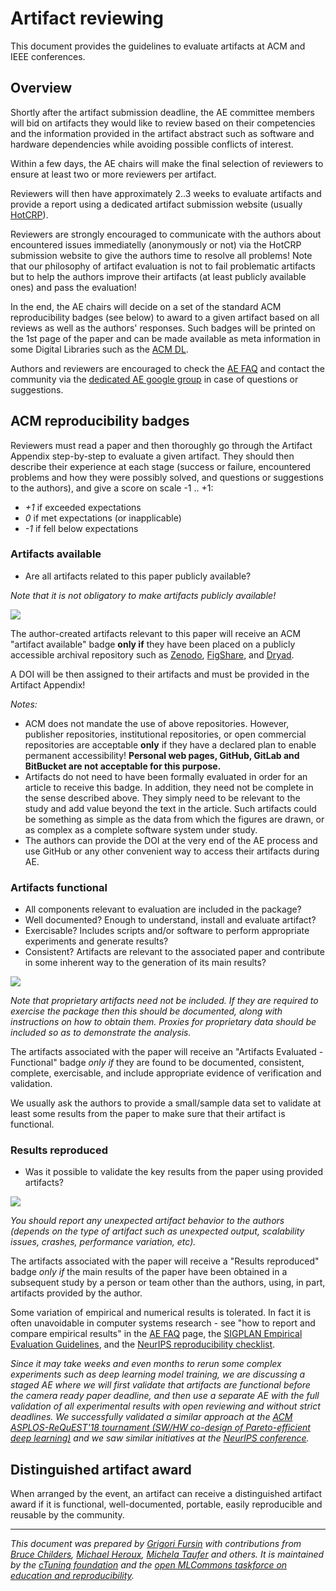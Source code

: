 # Artifact reviewing

This document provides the guidelines to evaluate artifacts at ACM and IEEE conferences.

## Overview

Shortly after the artifact submission deadline, the AE committee members 
will bid on artifacts they would like to review based on their competencies 
and the information provided in the artifact abstract such as software and hardware dependencies
while avoiding possible conflicts of interest.

Within a few days, the AE chairs will make the final selection of reviewers
to ensure at least two or more reviewers per artifact.

Reviewers will then have approximately 2..3 weeks to evaluate artifacts 
and provide a report using a dedicated artifact submission website 
(usually <a href="https://www.linkedin.com/pulse/acm-ppopp19-artifact-evaluation-report-hotcrp-grigori-fursin/">HotCRP</a>).

Reviewers are strongly encouraged to communicate with the authors about encountered issues 
immediatelly (anonymously or not) via the HotCRP submission website to give the authors time to 
resolve all problems! Note that our philosophy of artifact evaluation is not to fail problematic artifacts 
but to help the authors improve their artifacts (at least publicly available ones) and pass the evaluation!

In the end, the AE chairs will decide on a set of the standard ACM reproducibility badges (see below)
to award to a given artifact based on all reviews as well as the authors' responses.
Such badges will be printed on the 1st page of the paper and can be made available as meta information in some Digital Libraries 
such as the <a href="https://dl.acm.org">ACM DL</a>.

Authors and reviewers are encouraged to check the <a href="faq.md">AE FAQ</a>
and contact the community via the <a href="https://groups.google.com/forum/#!forum/artifact-evaluation">dedicated AE google group</a> 
in case of questions or suggestions.


## ACM reproducibility badges

Reviewers must read a paper and then thoroughly go through the Artifact Appendix 
step-by-step to evaluate a given artifact. They should then describe their experience 
at each stage (success or failure, encountered problems and how they were possibly solved, 
and questions or suggestions to the authors), and give a score on scale -1 .. +1:

- *+1* if exceeded expectations
- *0* if met expectations (or inapplicable)
- *-1* if fell below expectations

### Artifacts available

* Are all artifacts related to this paper publicly available?

*Note that it is not obligatory to make artifacts publicly available!*

![](https://www.acm.org/binaries/content/gallery/acm/publications/replication-badges/artifacts_available_dl.jpg)

The author-created artifacts relevant to this paper will receive an ACM "artifact available" badge 
**only if** they have been placed on a publicly accessible archival repository
such as [Zenodo](https://zenodo.org "https://zenodo.org"), [FigShare](https://figshare.com "https://figshare.com"),
and [Dryad](http://datadryad.org "http://datadryad.org").

A DOI will be then assigned to their artifacts and must be provided in the Artifact Appendix!

*Notes:*

* ACM does not mandate the use of above repositories. However, publisher repositories,
  institutional repositories, or open commercial repositories are acceptable
  **only** if they have a declared plan to enable permanent accessibility!
  **Personal web pages, GitHub, GitLab and BitBucket are not acceptable for this purpose.**
* Artifacts do not need to have been formally evaluated in order for an article
  to receive this badge. In addition, they need not be complete in the sense
  described above. They simply need to be relevant to the study and add value
  beyond the text in the article. Such artifacts could be something as simple
  as the data from which the figures are drawn, or as complex as a complete
  software system under study.
* The authors can provide the DOI at the very end of the AE process 
  and use GitHub or any other convenient way to access their artifacts 
  during AE.

### Artifacts functional

* All components relevant to evaluation are included in the package? 
* Well documented? Enough to understand, install and evaluate artifact?
* Exercisable? Includes scripts and/or software to perform appropriate experiments and generate results?
* Consistent? Artifacts are relevant to the associated paper and contribute in some inherent way to the generation of its main results?

![](https://www.acm.org/binaries/content/gallery/acm/publications/replication-badges/artifacts_evaluated_functional_dl.jpg)

*Note that proprietary artifacts need not be included. If they are required
to exercise the package then this should be documented, along with instructions
on how to obtain them. Proxies for proprietary data should be included so as to
demonstrate the analysis.*

The artifacts associated with the paper will receive an 
"Artifacts Evaluated - Functional" badge *only if* they are found to be documented, consistent,
complete, exercisable, and include appropriate evidence of verification and validation.

We usually ask the authors to provide a small/sample data set to validate at least
some results from the paper to make sure that their artifact is functional.

### Results reproduced

* Was it possible to validate the key results from the paper using provided artifacts? 

![](https://www.acm.org/binaries/content/gallery/acm/publications/replication-badges/results_reproduced_dl.jpg)

*You should report any unexpected artifact behavior to the authors (depends on the type of artifact such as unexpected output, scalability issues, crashes, performance variation, etc).*

The artifacts associated with the paper will receive a "Results reproduced" badge *only if* the main results 
of the paper have been obtained in a subsequent study by a person or team other than the authors, using, 
in part, artifacts provided by the author.

Some variation of empirical and numerical results is tolerated.
In fact it is often unavoidable in computer systems research - see
"how to report and compare empirical results" in the
[AE FAQ](faq.md) page,  the [SIGPLAN Empirical Evaluation Guidelines](https://www.sigplan.org/Resources/EmpiricalEvaluation "https://www.sigplan.org/Resources/EmpiricalEvaluation"),
and the [NeurIPS reproducibility checklist](https://www.cs.mcgill.ca/~jpineau/ReproducibilityChecklist.pdf "https://www.cs.mcgill.ca/~jpineau/ReproducibilityChecklist.pdf").

*Since it may take weeks and even months to rerun some complex experiments 
 such as deep learning model training, we are discussing a staged AE where we will first validate that
 artifacts are functional before the camera ready paper deadline, and then
 use a separate AE with the full validation of all experimental results 
 with open reviewing and without strict deadlines. We successfully validated
 a similar approach at the [ACM ASPLOS-ReQuEST'18 tournament (SW/HW co-design of Pareto-efficient deep learning)](https://cknow.io/c/event/request-reproducible-benchmarking-tournament)
 and we saw similar initiatives at the [NeurIPS conference](https://openreview.net/group?id=NeurIPS.cc/2019/Reproducibility_Challenge).*


## Distinguished artifact award

When arranged by the event, an artifact can receive a distinguished artifact award if it is functional, well-documented, portable, easily reproducible and reusable by the community.

----

*This document was prepared by [Grigori Fursin](https://cKnowledge.org/gfursin "https://cKnowledge.org/gfursin")
 with contributions from [Bruce Childers](https://people.cs.pitt.edu/~childers "https://people.cs.pitt.edu/~childers"), 
 [Michael Heroux](https://www.sandia.gov/~maherou "https://www.sandia.gov/~maherou"), 
 [Michela Taufer](https://gcl.cis.udel.edu/personal/taufer/ "https://gcl.cis.udel.edu/personal/taufer/") and others.
 It is maintained by the [cTuning foundation](https://cTuning.org/ae) and the 
 [open MLCommons taskforce on education and reproducibility](https://github.com/mlcommons/ck/blob/master/docs/taskforce.md).*
